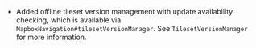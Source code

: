 - Added offline tileset version management with update availability checking, which is available via `MapboxNavigation#tilesetVersionManager`. See `TilesetVersionManager` for more information.
